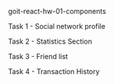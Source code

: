 goit-react-hw-01-components

Task 1 - Social network profile

Task 2 - Statistics Section

Task 3 - Friend list

Task 4 - Transaction History
